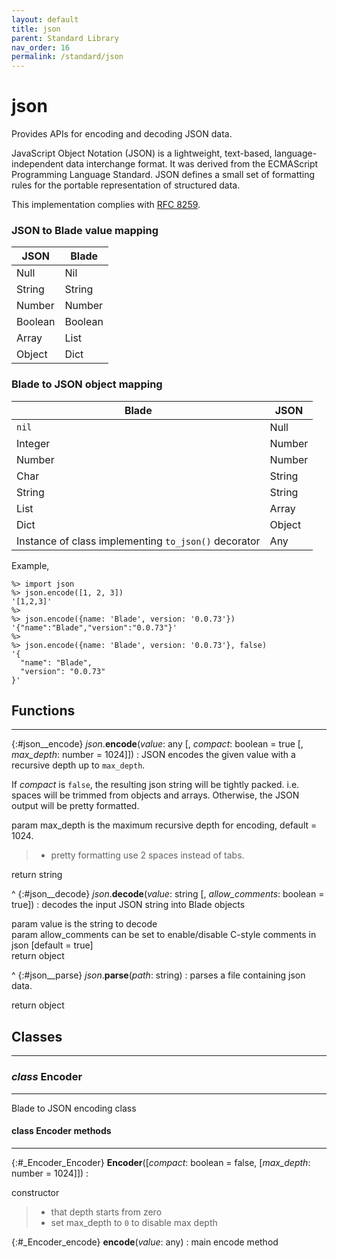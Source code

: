 ```yaml
---
layout: default
title: json
parent: Standard Library
nav_order: 16
permalink: /standard/json
---
```


# json

Provides APIs for encoding and decoding JSON data.

JavaScript Object Notation (JSON) is a lightweight, text-based,
language-independent data interchange format.  It was derived from
the ECMAScript Programming Language Standard.  JSON defines a small
set of formatting rules for the portable representation of structured
data.

This implementation complies with [RFC 8259](https://datatracker.ietf.org/doc/html/rfc8259).

### JSON to Blade value mapping

| JSON | Blade |
|------|-------|
| Null | Nil |
| String | String |
| Number | Number |
| Boolean | Boolean |
| Array | List |
| Object | Dict |


### Blade to JSON object mapping

| Blade | JSON |
|-------|------|
| `nil` | Null |
| Integer | Number |
| Number | Number |
| Char | String |
| String | String |
| List | Array |
| Dict | Object |
| Instance of class implementing `to_json()` decorator | Any |


Example,

```blade-repl
%> import json
%> json.encode([1, 2, 3])
'[1,2,3]'
%> 
%> json.encode({name: 'Blade', version: '0.0.73'})
'{"name":"Blade","version":"0.0.73"}'
%> 
%> json.encode({name: 'Blade', version: '0.0.73'}, false)
'{
  "name": "Blade", 
  "version": "0.0.73"
}'
```



<h2>Functions</h2><hr>

{:#json__encode} _json_.**encode**(_value_: any [, _compact_: boolean = true [, _max_depth_: number = 1024]])
: JSON encodes the given value with a recursive depth up to `max_depth`.
  
  If _compact_ is `false`, the resulting json string will be 
  tightly packed. i.e. spaces will be trimmed from objects and arrays. Otherwise, 
  the JSON output will be pretty formatted.
  
   <div class="cite"><span class="hint">param</span> <span>max_depth is the maximum recursive depth for encoding, default = 1024.</span></div>

  > - pretty formatting use 2 spaces instead of tabs.
   <div class="cite"><span class="hint">return</span> <span>string</span></div>



^
{:#json__decode} _json_.**decode**(_value_: string [, _allow_comments_: boolean = true])
: decodes the input JSON string into Blade objects
  
   <div class="cite"><span class="hint">param</span> <span>value is the string to decode</span></div>

   <div class="cite"><span class="hint">param</span> <span>allow_comments can be set to enable/disable C-style comments in json [default = true]</span></div>

   <div class="cite"><span class="hint">return</span> <span>object</span></div>



^
{:#json__parse} _json_.**parse**(_path_: string)
: parses a file containing json data.
   <div class="cite"><span class="hint">return</span> <span>object</span></div>





<h2>Classes</h2><hr>



### _class_ Encoder 
---

Blade to JSON encoding class


#### class Encoder methods
---

{:#_Encoder_Encoder} **Encoder**([_compact_: boolean = false, [_max_depth_: number = 1024]])
:  <div class="cite"><span class="hint">constructor</span> <span></span></div>

  > - that depth starts from zero
  > - set max_depth to `0` to disable max depth


{:#_Encoder_encode} **encode**(_value_: any)
: main encode method



